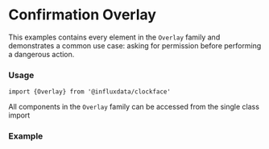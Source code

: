 # Confirmation Overlay

This examples contains every element in the `Overlay` family and demonstrates a common use case: asking for permission before performing a dangerous action.

### Usage
```tsx
import {Overlay} from '@influxdata/clockface'
```
All components in the `Overlay` family can be accessed from the single class import

### Example
<!-- STORY -->


<!-- STORY HIDE START -->

<!-- STORY HIDE END -->

<!-- PROPS -->
